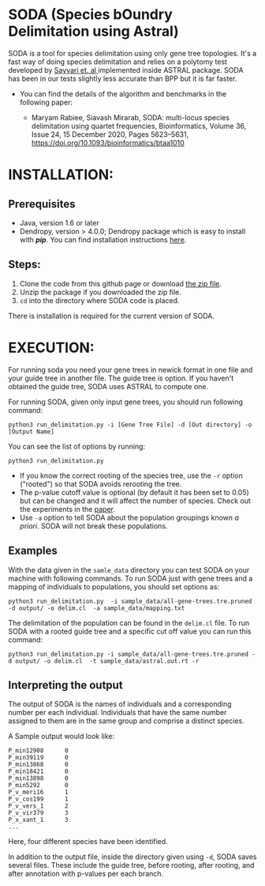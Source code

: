# SODA (Species bOundry Delimitation using Astral)

SODA is a tool for species delimitation using only gene tree topologies. It's a fast way of doing species delimitation and relies on a polytomy test developed by [Sayyari et. al ](https://www.mdpi.com/2073-4425/9/3/132/htm) implemented inside ASTRAL package. SODA has been in our tests slightly less accurate than BPP but it is far faster.  

- You can find the details of the algorithm and benchmarks in the following paper:

	* Maryam Rabiee, Siavash Mirarab, SODA: multi-locus species delimitation using quartet frequencies, Bioinformatics, Volume 36, Issue 24, 15 December 2020, Pages 5623–5631, https://doi.org/10.1093/bioinformatics/btaa1010
# INSTALLATION:

## Prerequisites

* Java, version 1.6 or later 
* Dendropy, version > 4.0.0; Dendropy package which is easy to install with ***pip***. You can find installation instructions [here](https://dendropy.org).

## Steps:

1. Clone the code from this github page or download [the zip file](https://github.com/maryamrabiee/SODA/archive/master.zip). 
2. Unzip the package if you downloaded the zip file.
3. `cd` into the directory where SODA code is placed. 

There is installation is required for the current version of SODA. 

# EXECUTION:
For running soda you need your gene trees in newick format in one file and your guide tree in another file. The guide tree is option. If you haven't obtained the guide tree, SODA uses ASTRAL to compute one.



For running SODA, given only input gene trees, you should run following command:

```
python3 run_delimitation.py -i [Gene Tree File] -d [Out directory] -o [Output Name]  
```

You can see the list of options by running:

```
python3 run_delimitation.py 
```


* If you know the correct rooting of the species tree, use the `-r` option ("rooted") so that SODA avoids  rerooting the tree.
* The p-value cutoff value is optional (by default it has been set to 0.05) but can be changed and it will affect the number of species. Check out the experiments in the [paper](https://www.biorxiv.org/content/10.1101/869396v1.abstract).
* Use `-a` option to tell SODA about the population groupings known *a priori*. SODA will not break these populations. 

## Examples
With the data given in the `samle_data` directory you can test SODA on your machine with following commands. To run SODA just with gene trees and a mapping of individuals to populations, you should set options as:

```
python3 run_delimitation.py  -i sample_data/all-gene-trees.tre.pruned -d output/ -o delim.cl  -a sample_data/mapping.txt   
```
The delimitation of the population can be found in the `delim.cl` file.
To run SODA with a rooted guide tree and a specific cut off value you can run this command:

```
python3 run_delimitation.py -i sample_data/all-gene-trees.tre.pruned -d output/ -o delim.cl  -t sample_data/astral.out.rt -r
```

## Interpreting the output

The output of SODA is the names of individuals and a corresponding number per each individual. Individuals that have the same number assigned to them are in the same group and comprise a distinct species.

A Sample output would look like:

```
P_min12908      0
P_min39119      0
P_min13868      0
P_min18421      0
P_min13898      0
P_min5292       0
P_v_meri16      1
P_v_cos199      1
P_v_vers_1      2
P_v_vir379      3
P_x_xant_1      3
...
```
Here, four different species have been identified.

In addition to the output file, inside the directory given using `-d`, SODA saves several files. These include the guide tree, before rooting, after rooting, and after annotation with p-values per each branch. 


